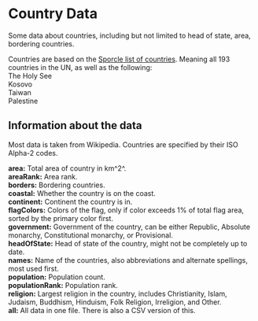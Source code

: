 # Country Data

Some data about countries, including but not limited to head of state, area, bordering countries.

Countries are based on the [Sporcle list of countries](https://www.sporcle.com/blog/2013/01/what-is-a-country/). Meaning all 193 countries in the UN, as well as the following:  
The Holy See  
Kosovo  
Taiwan  
Palestine

## Information about the data

Most data is taken from Wikipedia. Countries are specified by their ISO Alpha-2 codes.

**area:** Total area of country in km^2^.  
**areaRank:** Area rank.  
**borders:** Bordering countries.  
**coastal:** Whether the country is on the coast.  
**continent:** Continent the country is in.  
**flagColors:** Colors of the flag, only if color exceeds 1% of total flag area, sorted by the primary color first.  
**government:** Government of the country, can be either Republic, Absolute monarchy, Constitutional monarchy, or Provisional.  
**headOfState:** Head of state of the country, might not be completely up to date.  
**names:** Name of the countries, also abbreviations and alternate spellings, most used first.  
**population:** Population count.  
**populationRank:** Population rank.  
**religion:** Largest religion in the country, includes Christianity, Islam, Judaism, Buddhism, Hinduism, Folk Religion, Irreligion, and Other.  
**all:** All data in one file. There is also a CSV version of this.
